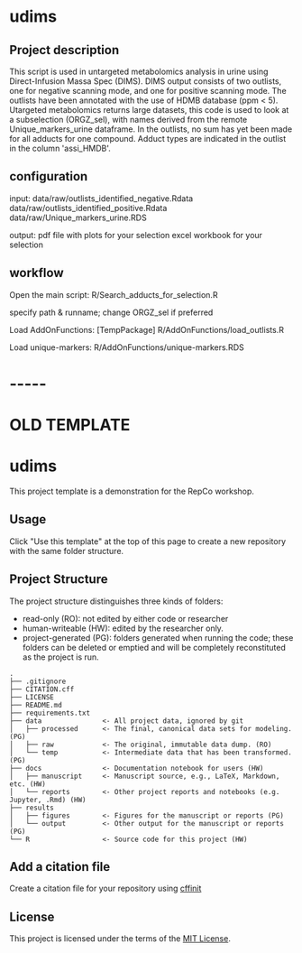 # udims 

## Project description 
This script is used in untargeted metabolomics analysis in urine using Direct-Infusion Massa Spec (DIMS). DIMS output consists of two outlists, one for negative scanning mode, and one for positive scanning mode. The outlists have been annotated with the use of HDMB database (ppm < 5). Utargeted metabolomics returns large datasets, this code is used to look at a subselection (ORGZ_sel), with names derived from the remote Unique_markers_urine dataframe. In the outlists, no sum has yet been made for all adducts for one compound. Adduct types are indicated in the outlist in the column 'assi_HMDB'.

## configuration

input: 
data/raw/outlists_identified_negative.Rdata
data/raw/outlists_identified_positive.Rdata 
data/raw/Unique_markers_urine.RDS 

output: 
pdf file with plots for your selection
excel workbook for your selection 

## workflow 

Open the main script: 
R/Search_adducts_for_selection.R 

specify path & runname; change ORGZ_sel if preferred 

Load AddOnFunctions: [TempPackage]
R/AddOnFunctions/load_outlists.R 

Load unique-markers: 
R/AddOnFunctions/unique-markers.RDS 






# -----
# OLD TEMPLATE 
# udims

This project template is a demonstration for the RepCo workshop.

## Usage

Click "Use this template" at the top of this page to create a new repository with the same folder structure.

## Project Structure

The project structure distinguishes three kinds of folders:
- read-only (RO): not edited by either code or researcher
- human-writeable (HW): edited by the researcher only.
- project-generated (PG): folders generated when running the code; these folders can be deleted or emptied and will be completely reconstituted as the project is run.


```
.
├── .gitignore
├── CITATION.cff
├── LICENSE
├── README.md
├── requirements.txt
├── data               <- All project data, ignored by git
│   ├── processed      <- The final, canonical data sets for modeling. (PG)
│   ├── raw            <- The original, immutable data dump. (RO)
│   └── temp           <- Intermediate data that has been transformed. (PG)
├── docs               <- Documentation notebook for users (HW)
│   ├── manuscript     <- Manuscript source, e.g., LaTeX, Markdown, etc. (HW)
│   └── reports        <- Other project reports and notebooks (e.g. Jupyter, .Rmd) (HW)
├── results
│   ├── figures        <- Figures for the manuscript or reports (PG)
│   └── output         <- Other output for the manuscript or reports (PG)
└── R                  <- Source code for this project (HW)

```

## Add a citation file
Create a citation file for your repository using [cffinit](https://citation-file-format.github.io/cff-initializer-javascript/#/)

## License

This project is licensed under the terms of the [MIT License](/LICENSE).
